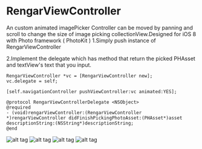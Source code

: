 # RengarViewController
An custom animated imagePicker Controller can be moved by panning and scroll to change the size of image picking collectionView.Designed for iOS 8 with Photo framework ( PhotoKit )
 1.Simply push instance of RengarViewController

 2.Implement the delegate which has method that return the picked PHAsset and textView's text that you input.
	
	
	RengarViewController *vc = [RengarViewController new];
	vc.delegate = self;
		
	[self.navigationController pushViewController:vc animated:YES];
		
	@protocol RengarViewControllerDelegate <NSObject>
	@required
	- (void)rengarViewController:(RengarViewController *)rengarViewController didFinishPickingPhotoAsset:(PHAsset*)asset descriptionString:(NSString*)descriptionString;
	@end

![alt tag](https://github.com/peiweichen/RengarViewController/blob/master/RengarViewController/2.pic.jpg)
![alt tag](https://github.com/peiweichen/RengarViewController/blob/master/RengarViewController/3.pic.jpg)
![alt tag](https://github.com/peiweichen/RengarViewController/blob/master/RengarViewController/1.pic.jpg)
![alt tag](https://github.com/peiweichen/RengarViewController/blob/master/RengarViewController/4.pic.jpg)
